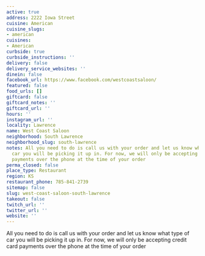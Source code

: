 ```yaml
---
active: true
address: 2222 Iowa Street
cuisine: American
cuisine_slugs:
- american
cuisines:
- American
curbside: true
curbside_instructions: ''
delivery: false
delivery_service_websites: ''
dinein: false
facebook_url: https://www.facebook.com/westcoastsaloon/
featured: false
food_urls: []
giftcard: false
giftcard_notes: ''
giftcard_url: ''
hours: ''
instagram_url: ''
locality: Lawrence
name: West Coast Saloon
neighborhood: South Lawrence
neighborhood_slug: south-lawrence
notes: All you need to do is call us with your order and let us know what type of
  car you will be picking it up in. For now, we will only be accepting credit card
  payments over the phone at the time of your order
perma_closed: false
place_type: Restaurant
region: KS
restaurant_phone: 785-841-2739
sitemap: false
slug: west-coast-saloon-south-lawrence
takeout: false
twitch_url: ''
twitter_url: ''
website: ''
---
```


All you need to do is call us with your order and let us know what type of car you will be picking it up in. For now, we will only be accepting credit card payments over the phone at the time of your order